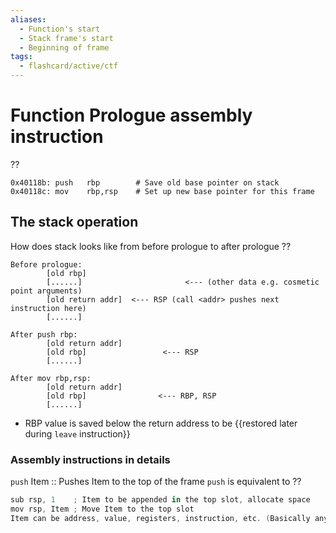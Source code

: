 ```yaml
---
aliases:
  - Function's start 
  - Stack frame's start
  - Beginning of frame
tags:
  - flashcard/active/ctf
---
```



# Function Prologue assembly instruction
??
```
0x40118b: push   rbp        # Save old base pointer on stack
0x40118c: mov    rbp,rsp    # Set up new base pointer for this frame
```
<!--SR:!2024-12-15,1,230-->

## The stack operation
How does stack looks like from before prologue to after prologue
??
```
Before prologue:
        [old rbp]
        [......]                       <--- (other data e.g. cosmetic point arguments)
        [old return addr]  <--- RSP (call <addr> pushes next instruction here)
        [......]

After push rbp:
        [old return addr]
        [old rbp]                 <--- RSP
        [......]

After mov rbp,rsp:
        [old return addr]
        [old rbp]                <--- RBP, RSP
        [......]
```
<!--SR:!2024-12-18,4,274-->

- RBP value is saved below the return address to be {{restored later during `leave` instruction}} <!--SR:!2024-12-18,4,270--> 

### Assembly instructions in details

`push` Item :: Pushes Item to the top of the frame <!--SR:!2024-12-18,4,270-->
`push` is equivalent to
??
```as
sub rsp, 1    ; Item to be appended in the top slot, allocate space 
mov rsp, Item ; Move Item to the top slot
Item can be address, value, registers, instruction, etc. (Basically anything).
```
<!--SR:!2024-12-18,4,270-->


